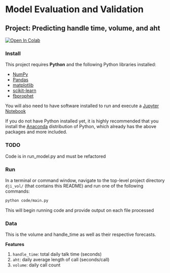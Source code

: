 # Model Evaluation and Validation
## Project: Predicting handle time, volume, and aht

[![Open In Colab](https://colab.research.google.com/assets/colab-badge.svg)](https://colab.research.google.com/github/majickdave/dji_vol/blob/master/notebooks/RIS%20Prediction%20Analysis.ipynb)


### Install

This project requires **Python** and the following Python libraries installed:

- [NumPy](http://www.numpy.org/)
- [Pandas](http://pandas.pydata.org/)
- [matplotlib](http://matplotlib.org/)
- [scikit-learn](http://scikit-learn.org/stable/)
- [fbprophet](https://facebook.github.io/prophet/)

You will also need to have software installed to run and execute a [Jupyter Notebook](http://ipython.org/notebook.html)

If you do not have Python installed yet, it is highly recommended that you install the [Anaconda](http://continuum.io/downloads) distribution of Python, which already has the above packages and more included. 

### TODO

Code is in run_model.py and must be refactored

### Run

In a terminal or command window, navigate to the top-level project directory `dji_vol/` (that contains this README) and run one of the following commands:

```bash
python code/main.py
```  

This will begin running code and provide output on each file processed

### Data

This is the volume and handle_time as well as their respective forecasts.

**Features**
1. `handle_time`: total daily talk time (seconds)
2. `aht`: daily average length of call (seconds/call)
3. `volume`: daily call count

